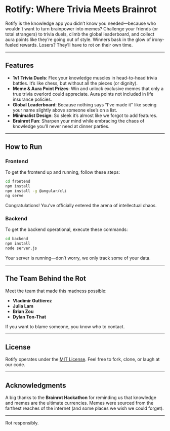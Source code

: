 # Rotify: Where Trivia Meets Brainrot  
Rotify is the knowledge app you didn’t know you needed—because who wouldn’t want to turn brainpower into memes? Challenge your friends (or total strangers) to trivia duels, climb the global leaderboard, and collect aura points like they’re going out of style. Winners bask in the glow of irony-fueled rewards. Losers? They’ll have to rot on their own time.  

---

## Features  
- **1v1 Trivia Duels**: Flex your knowledge muscles in head-to-head trivia battles. It’s like chess, but without all the pieces (or dignity).  
- **Meme & Aura Point Prizes**: Win and unlock exclusive memes that only a true trivia overlord could appreciate. Aura points not included in life insurance policies.  
- **Global Leaderboard**: Because nothing says “I’ve made it” like seeing your name slightly above someone else’s on a list.  
- **Minimalist Design**: So sleek it’s almost like we forgot to add features.  
- **Brainrot Fun**: Sharpen your mind while embracing the chaos of knowledge you’ll never need at dinner parties.  

---

## How to Run  

### Frontend  
To get the frontend up and running, follow these steps:

```bash  
cd frontend  
npm install  
npm install -g @angular/cli  
ng serve  
```
Congratulations! You’ve officially entered the arena of intellectual chaos.

### Backend  
To get the backend operational, execute these commands:

```bash
cd backend  
npm install  
node server.js  
```

Your server is running—don’t worry, we only track some of your data.

---

## The Team Behind the Rot  
Meet the team that made this madness possible:

- **Vladimir Guttierez**  
- **Julia Lam**  
- **Brian Zou**  
- **Dylan Ton-That**  

If you want to blame someone, you know who to contact.

---

## License  
Rotify operates under the [MIT License](LICENSE). Feel free to fork, clone, or laugh at our code.

---

## Acknowledgments  
A big thanks to the **Brainrot Hackathon** for reminding us that knowledge and memes are the ultimate currencies. Memes were sourced from the farthest reaches of the internet (and some places we wish we could forget).

---

Rot responsibly.
